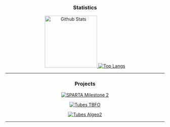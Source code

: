 <div align="center">
  <h3>Statistics</h3>
  <a href="https://github.com/zulfiansyah404/">
    <img src="https://github-readme-stats.vercel.app/api?username=zulfiansyah404&hide=issues&show_icons=true&theme=vision-friendly-dark&include_all_commits=true&custom_title=Github+Stats" alt="Github Stats" height=165/>
    <img src="https://github-readme-stats.vercel.app/api/top-langs/?username=zulfiansyah404&langs_count=5&layout=compact&theme=vision-friendly-dark" alt="Top Langs"/>
  </a>

---
  <h3>Projects</h3>


[![SPARTA Milestone 2](https://github-readme-stats.vercel.app/api/pin/?username=zulfiansyah404&theme=vision-friendly-dark&repo=Milestone02_K06)](https://github.com/zulfiansyah404/Milestone02_K06)



[![Tubes TBFO](https://github-readme-stats.vercel.app/api/pin/?username=zulfiansyah404&theme=vision-friendly-dark&repo=TBFO-SANTUY)](https://github.com/zulfiansyah404/TBFO-SANTUY)

[![Tubes Algeo2](https://github-readme-stats.vercel.app/api/pin/?username=zulfiansyah404&theme=vision-friendly-dark&repo=Algeo02-21011)](https://github.com/zulfiansyah404/Algeo02-21011)


---
